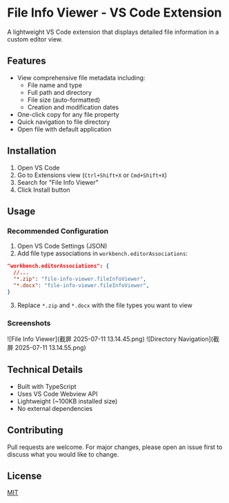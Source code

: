 # File Info Viewer - VS Code Extension

A lightweight VS Code extension that displays detailed file information in a custom editor view.

## Features

- View comprehensive file metadata including:
  - File name and type
  - Full path and directory
  - File size (auto-formatted)
  - Creation and modification dates
- One-click copy for any file property
- Quick navigation to file directory
- Open file with default application

## Installation

1. Open VS Code
2. Go to Extensions view (`Ctrl+Shift+X` or `Cmd+Shift+X`)
3. Search for "File Info Viewer"
4. Click Install button

## Usage

### Recommended Configuration

1. Open VS Code Settings (JSON)
2. Add file type associations in `workbench.editorAssociations`:

```json
"workbench.editorAssociations": {
  //...
  "*.zip": "file-info-viewer.fileInfoViewer",
  "*.docx": "file-info-viewer.fileInfoViewer",
}
```

3. Replace `*.zip` and `*.docx` with the file types you want to view

### Screenshots

![File Info Viewer](截屏 2025-07-11 13.14.45.png)
![Directory Navigation](截屏 2025-07-11 13.14.55.png)

## Technical Details

- Built with TypeScript
- Uses VS Code Webview API
- Lightweight (~100KB installed size)
- No external dependencies

## Contributing

Pull requests are welcome. For major changes, please open an issue first to discuss what you would like to change.

## License

[MIT](https://choosealicense.com/licenses/mit/)

